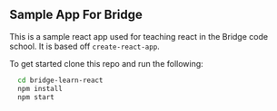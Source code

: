 ## Sample App For Bridge

This is a sample react app used for teaching react in the Bridge code school. It is based off `create-react-app`.

To get started clone this repo and run the following:
```sh
  cd bridge-learn-react
  npm install
  npm start
```
